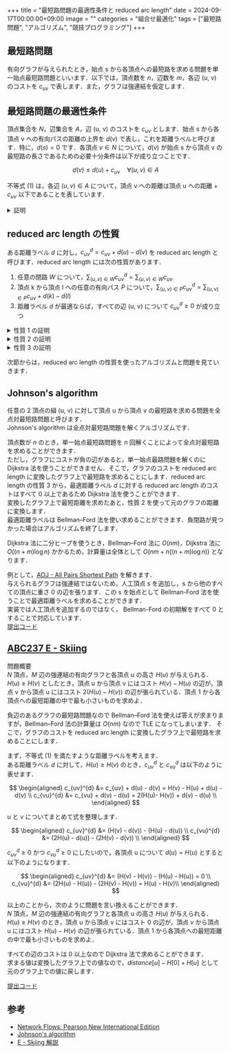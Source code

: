 +++
title = "最短路問題の最適性条件と reduced arc length"
date = 2024-09-17T00:00:00+09:00
image = ""
categories = "組合せ最適化" 
tags = ["最短路問題", "アルゴリズム", "競技プログラミング"]
+++

## 最短路問題

有向グラフが与えられたとき，始点 s から各頂点への最短路を求める問題を単一始点最短路問題といいます．以下では，頂点数を $n$，辺数を $m$，各辺 (u, v) のコストを $c_{uv}$ で表します．また，グラフは強連結を仮定します．

## 最短路問題の最適性条件

頂点集合を $N$，辺集合を $A$，辺 (u, v) のコストを $c_{uv}$ とします．始点 s から各頂点 v への有向パスの距離の上界を $d(v)$ で表し，これを距離ラベルと呼びます．特に，$d(s) = 0$ です．各頂点 $v \in N$ について，$d(v)$ が始点 s から頂点 v の最短路の長さであるための必要十分条件は以下が成り立つことです．

$$
\begin{equation}
d(v) \le d(u) + c_{uv} \quad \forall (u, v) \in A
\end{equation}
$$

不等式 (1) は，各辺 $(u, v) \in A$ について，頂点 v への距離は頂点 u への距離 + $c_{uv}$ 以下であることを表しています．

<details><summary>証明</summary>

まず，必要条件であることを示します．  
対偶をとり，$d(v) \gt d(u) + c_{uv}$ ならば，距離ラベルが最短路の長さではないことを示します．  
$d(v) \gt d(u) + c_{uv}$ であるような辺があれば，頂点 u を経由することで頂点 v への距離を改善することができます．  
したがって，距離ラベル $d$ は最短路の長さではありません．

次に，十分条件であることを示します．  
頂点 s から頂点 v への任意の有向パスが $s = i_1 \rightarrow i_2 \rightarrow ... \rightarrow i_{k-1} \rightarrow i_k = v$ であったとします．  
不等式 (1) から以下の式がそれぞれ成り立ちます．

$$
\begin{aligned}
d(v) =\; & d(i_k) && \le\; d(i_{k - 1}) && +\; c_{i_{k - 1}i_{k}}, \\
& d(i_{k - 1}) && \le\; d(i_{k - 2}) && +\; c_{i_{k - 2} i_{k - 1}}, \\
& \vdots \\
& d(i_{2}) && \le\; d(i_{1}) && +\; c_{i_{1}i_{2}} = c_{i_{1}i_{2}}.
\end{aligned}
$$

式をそれぞれ代入すると

$$
d(v) = d(i_{k}) \le c_{i_{k-1}i_{k}} + c_{i_{k-2}i_{k-1}} + \dots + c_{i_{1}i_{2}} = \sum_{(u, v) \in P} c_{uv}
$$

となり，$d(v)$ は，始点 s から頂点 v への任意の有向パスのコストの合計の下界になります．
$d(v)$ は始点 s から頂点 v への任意の有向パスの下界かつ上界なので，距離ラベル $d(v)$ は最短路の長さです．

以上のことから，「各頂点 $v \in N$ について距離ラベル $d(v)$ が最短路の長さである」の必要十分条件は，「各辺 $(u, v) \in A$ について $d(v) \le d(u) + c_{uv}$ を満たす」であることがわかりました．

</details>

## reduced arc length の性質

ある距離ラベル $d$ に対し，$c_{uv}^{d} = c_{uv} + d(u) - d(v)$ を reduced arc length と呼びます．reduced arc length には次の性質があります．

1. 任意の閉路 $W$ について，$\sum_{(u, v) \in W} c_{uv}^{d} = \sum_{(u, v) \in W} c_{uv}$
2. 頂点 k から頂点 l への任意の有向パス $P$ について，$\sum_{(u, v) \in P} c_{uv}^{d} = \sum_{(u, v) \in P} c_{uv} + d(k) - d(l)$
3. 距離ラベル $d$ が最適ならば，すべての辺 (u, v) について $c_{uv}^{d} \ge 0$ が成り立つ

<details><summary>性質 1 の証明</summary>

$$
\begin{aligned}
\sum_{(u, v) \in W} c_{uv}^{d} &= \sum_{(u, v) \in W} (c_{uv} + d(u) - d(v)) \\
&= \sum_{(u, v) \in W} c_{uv} + \sum_{(u, v) \in W} (d(u) - d(v)) \\
&= \sum_{(u, v) \in W} c_{uv} \\
\end{aligned}
$$

任意の有向閉路 $W$ において，頂点 u は $+d(u)$としてちょうど 1 回，$-d(u)$ としてちょうど 1 回出現するため，$\sum_{(u, v) \in W} (d(u) - d(v)) = 0$ が成り立ちます．

</details>

<details><summary>性質 2 の証明</summary>

$$
\begin{aligned}
\sum_{(u, v) \in P} c_{uv}^{d} &= \sum_{(u, v) \in P} (c_{uv} + d(u) - d(v)) \\
&= \sum_{(u, v) \in P} c_{uv} + \sum_{(u, v) \in P} (d(u) - d(v)) \\
&= \sum_{(u, v) \in P} c_{uv} + d(k) - d(l) \\
\end{aligned}
$$

頂点 k と頂点 l 以外の頂点は，$+d(u)$ としてちょうど 1 回，$-d(u)$ としてちょうど 1 回出現するため互いに打ち消し合います．  
頂点 k は $+d(k)$ として，頂点 $l$ は $-d(l)$ としてちょうど 1 回出現します．

</details>
<details><summary>性質 3 の証明</summary>
最適性条件から直ちに言えます
</details>

次節からは，reduced arc length の性質を使ったアルゴリズムと問題を見ていきます．

## Johnson's algorithm

任意の 2 頂点の組 (u, v) に対して頂点 u から頂点 v の最短路を求める問題を全点対最短路問題と呼びます．  
Johnson's algorithm は全点対最短路問題を解くアルゴリズムです．

頂点数が $n$ のとき，単一始点最短路問題を n 回解くことによって全点対最短路を求めることができます．  
ただし，グラフにコストが負の辺があると，単一始点最路問題を解くのに Dijkstra 法を使うことができません．そこで，グラフのコストを reduced arc length に変換したグラフ上で最短路を求めることにします．reduced arc length の性質 3 から，最適距離ラベル $d$ に対する reduced arc length のコストはすべて 0 以上であるため Dijkstra 法を使うことができます．  
変換したグラフ上で最短距離を求めたあと，性質 2 を使って元のグラフの距離に変換します．  
最適距離ラベルは Bellman–Ford 法を使い求めることができます．負閉路が見つかった場合はアルゴリズムを終了します．

Dijkstra 法に二分ヒープを使うとき，Bellman–Ford 法に $O(nm)$，Dijkstra 法に $O((n + m) \log n)$ かかるため，計算量は全体として $O(nm + n ((n + m) \log n))$ となります．

例として，[AOJ - All Pairs Shortest Path](https://judge.u-aizu.ac.jp/onlinejudge/description.jsp?id=GRL_1_C&lang=ja) を解きます．  
与えられるグラフは強連結ではないため，人工頂点 s を追加し，s から他のすべての頂点に重さ 0 の辺を張ります．この s を始点として Bellman-Ford 法を使うことで最適距離ラベルを求めることができます．  
実装では人工頂点を追加するのではなく， Bellman-Ford の初期解をすべて 0 とすることで対応しています．  
[提出コード](https://judge.u-aizu.ac.jp/onlinejudge/review.jsp?rid=9647270#1)

## [ABC237 E - Skiing](https://atcoder.jp/contests/abc237/tasks/abc237_e)

問題概要  
$N$ 頂点，$M$ 辺の強連結の有向グラフと各頂点 u の高さ $H(u)$ が与えられる．$H(u) \ge H(v)$ としたとき，頂点 u から頂点 v にはコスト $H(v) - H(u)$ の辺が，頂点 v から頂点 u にはコスト $2(H(u) - H(v))$ の辺が張られている．頂点 1 から各頂点への最短距離の中で最も小さいものを求めよ．

負辺のあるグラフの最短路問題なので Bellman–Ford 法を使えば答えが求まりますが，Bellman–Ford 法の計算量は $O(nm)$ なので TLE になってしまいます．
そこで，グラフのコストを reduced arc length に変換したグラフ上で最短路を求めることにします．

まず，不等式 (1) を満たすような距離ラベルを考えます．  
ある距離ラベル $d$ に対して，$H(u) \ge H(v)$ のとき，$c_{uv}^{d}$ と $c_{vu}^{d}$ は以下のように表せます．

$$
\begin{aligned}
c_{uv}^{d} &= c_{uv} + d(u) - d(v) = H(v) - H(u) + d(u) - d(v) \\
c_{vu}^{d} &= c_{vu} + d(v) - d(u) = 2(H(u)- H(v)) + d(v) - d(u) \\
\end{aligned}
$$

u と v についてまとめて式を整理します．

$$
\begin{aligned}
c_{uv}^{d} &= (H(v) - d(v)) - (H(u) - d(u)) \\
c_{vu}^{d} &= (2H(u) - d(u)) - (2H(v) - d(v)) \\
\end{aligned}
$$

$c_{uv}^{d} \ge 0$ かつ $c_{vu}^{d} \ge 0$ にしたいので，各頂点 u について $d(u) = H(u)$ とすると以下のようになります．

$$
\begin{aligned}
c_{uv}^{d} &= (H(v) - H(v)) - (H(u) - H(u)) = 0 \\
c_{vu}^{d} &= (2H(u) - H(u)) - (2H(v) - H(v))  = H(u) - H(v)\\
\end{aligned}
$$

以上のことから，次のように問題を言い換えることができます．  
$N$ 頂点，$M$ 辺の強連結の有向グラフと各頂点 u の高さ $H(u)$ が与えられる．$H(u) \ge H(v)$ のとき，頂点 u から頂点 v にはコスト 0 の辺が，頂点 v から頂点 u にはコスト $H(u) - H(v)$ の辺が張られている．頂点 1 から各頂点への最短距離の中で最も小さいものを求めよ．

すべての辺のコストは 0 以上なので Dijkstra 法で求めることができます．  
求まる値は変換したグラフ上での値なので，$distance[u] - H[0] + H[u]$ として元のグラフ上での値に戻します．

[提出コード](https://atcoder.jp/contests/abc237/submissions/57838602)

## 参考

- [Network Flows: Pearson New International Edition](https://www.amazon.co.jp/dp/1292042702)
- [Johnson's algorithm](https://en.wikipedia.org/wiki/Johnson%27s_algorithm)
- [E - Skiing 解説](https://atcoder.jp/contests/abc237/editorial/3339)
